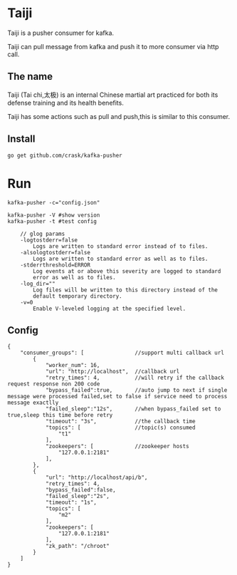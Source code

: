 # Taiji

Taiji is a pusher consumer for kafka.

Taiji can pull message from kafka and push it to more consumer via http call.

## The name

Taiji (Tai chi,太极) is an internal Chinese martial art practiced for both its defense training and its health benefits.

Taiji has some actions such as pull and push,this is similar to this consumer.

## Install

```
go get github.com/crask/kafka-pusher
```

# Run

```
kafka-pusher -c="config.json"
```

```
kafka-pusher -V	#show version
kafka-pusher -t	#test config

    // glog params
    -logtostderr=false
        Logs are written to standard error instead of to files.
    -alsologtostderr=false
        Logs are written to standard error as well as to files.
    -stderrthreshold=ERROR
        Log events at or above this severity are logged to standard
        error as well as to files.
    -log_dir=""
        Log files will be written to this directory instead of the
        default temporary directory.
    -v=0
        Enable V-leveled logging at the specified level.
```

## Config

```
{
    "consumer_groups": [                //support multi callback url
        {
            "worker_num": 16,
            "url": "http://localhost",  //callback url
            "retry_times": 4,           //will retry if the callback request response non 200 code
            "bypass_failed":true,       //auto jump to next if single message were processed failed,set to false if service need to process message exactlly
            "failed_sleep":"12s",       //when bypass_failed set to true,sleep this time before retry
            "timeout": "3s",            //the callback time
            "topics": [                 //topic(s) consumed
                "t1"
            ],
            "zookeepers": [             //zookeeper hosts
                "127.0.0.1:2181"
            ],
        },
        {
            "url": "http://localhost/api/b",
            "retry_times": 4,
            "bypass_failed":false,
            "failed_sleep":"2s",
            "timeout": "1s",
            "topics": [
                "m2"
            ],
            "zookeepers": [
                "127.0.0.1:2181"
            ],
            "zk_path": "/chroot"
        }
    ]
}
```
